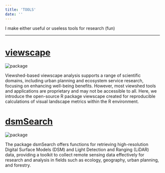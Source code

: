 ```yaml
---
title: 'TOOLS'
date: ''
---
```

I make either useful or useless tools for research (fun)

<div class="splitline">
  <hr>
</div>

<div class="pagecard">

# [viewscape](https://github.com/land-info-lab/viewscape)
![package](https://raw.githubusercontent.com/land-info-lab/viewscape/294ce6848e4dbeb4572b157b20455141613c4a00/viewscape_hex-01.png)

Viewshed-based viewscape analysis supports a range of scientific domains, including urban planning and ecosystem service research, focusing on enhancing well-being benefits. However, most viewshed tools and applications are proprietary and may not be accessible to all. Here, we introduce the open-source R package viewscape created for reproducible calculations of visual landscape metrics within the R environment.

</div>

<div class="pagecard">

# [dsmSearch](https://github.com/land-info-lab/dsmSearch)
![package](https://raw.githubusercontent.com/land-info-lab/dsmSearch/master/dsmsearch_hex-02.png)

The package dsmSearch offers functions for retrieving high-resolution Digital Surface Models (DSM) and Light Detection and Ranging (LiDAR) data, providing a toolkit to collect remote sensing data effectively for research and analysis in fields such as ecology, geography, urban planning, and forestry.

</div>
